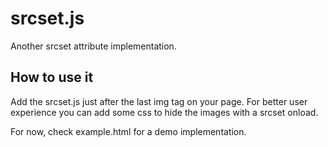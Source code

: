 srcset.js
=========

Another srcset attribute implementation.


## How to use it

Add the srcset.js just after the last img tag on your page.
For better user experience you can add some css to hide the images with a srcset onload.

For now, check example.html for a demo implementation.
